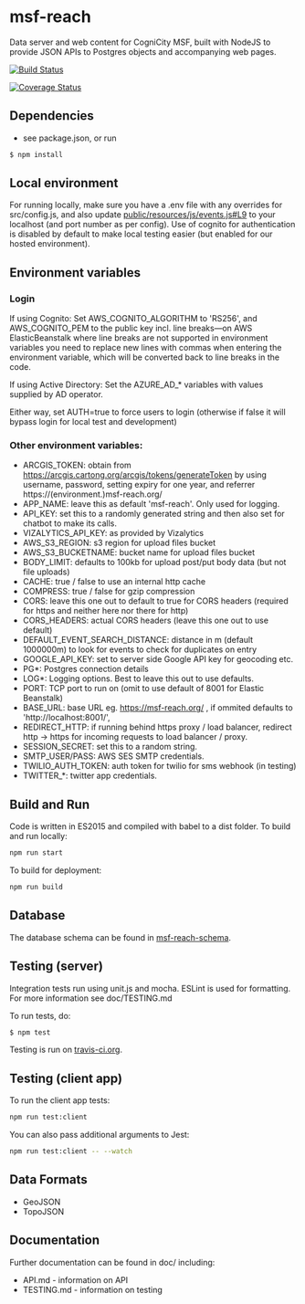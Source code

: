 # msf-reach

Data server and web content for CogniCity MSF, built with NodeJS to provide JSON APIs to Postgres objects and accompanying web pages.

[![Build Status](https://travis-ci.org/MSFREACH/msf-reach.svg?branch=master)](https://travis-ci.org/MSFREACH/msf-reach-2019)

[![Coverage Status](https://coveralls.io/repos/github/MSFREACH/msf-reach/badge.svg?branch=master)](https://coveralls.io/github/MSFREACH/msf-reach-2019?branch=master)

## Dependencies

- see package.json, or run
```sh
$ npm install
```

## Local environment

For running locally, make sure you have a .env file with any overrides for src/config.js, and also update [public/resources/js/events.js#L9](https://github.com/MSFREACH/msf-reach/blob/master/public/resources/js/events.js#L9) to your localhost (and port number as per config). Use of cognito for authentication is disabled by default to make local testing easier (but enabled for our hosted environment).

## Environment variables
### Login
If using Cognito: Set AWS_COGNITO_ALGORITHM to 'RS256', and AWS_COGNITO_PEM to the public key incl. line breaks—on AWS ElasticBeanstalk where line breaks are not supported in environment variables you need to replace new lines with commas when entering the environment variable, which will be converted back to line breaks in the code.

If using Active Directory: Set the AZURE_AD_* variables with values supplied by AD operator.

Either way, set AUTH=true to force users to login (otherwise if false it will bypass login for local test and development)

### Other environment variables:

* ARCGIS_TOKEN: obtain from https://arcgis.cartong.org/arcgis/tokens/generateToken by using username, password, setting expiry for one year, and referrer https://(environment.)msf-reach.org/
* APP_NAME: leave this as default 'msf-reach'. Only used for logging.
* API_KEY: set this to a randomly generated string and then also set for chatbot to make its calls.
* VIZALYTICS_API_KEY: as provided by Vizalytics
* AWS_S3_REGION: s3 region for upload files bucket
* AWS_S3_BUCKETNAME: bucket name for upload files bucket
* BODY_LIMIT: defaults to 100kb for upload post/put body data (but not file uploads)
* CACHE: true / false to use an internal http cache
* COMPRESS: true / false for gzip compression
* CORS: leave this one out to default to true for CORS headers (required for https and neither here nor there for http)
* CORS_HEADERS: actual CORS headers (leave this one out to use default)
* DEFAULT_EVENT_SEARCH_DISTANCE: distance in m (default 1000000m) to look for events to check for duplicates on entry
* GOOGLE_API_KEY: set to server side Google API key for geocoding etc.
* PG*: Postgres connection details
* LOG*: Logging options. Best to leave this out to use defaults.
* PORT: TCP port to run on (omit to use default of 8001 for Elastic Beanstalk)
* BASE_URL: base URL eg. https://msf-reach.org/ , if ommited defaults to 'http://localhost:8001/',
* REDIRECT_HTTP: if running behind https proxy / load balancer, redirect http -> https for incoming requests to load balancer / proxy.
* SESSION_SECRET: set this to a random string.
* SMTP_USER/PASS: AWS SES SMTP credentials.
* TWILIO_AUTH_TOKEN: auth token for twilio for sms webhook (in testing)
* TWITTER_*: twitter app credentials.

## Build and Run

Code is written in ES2015 and compiled with babel to a dist folder. To build and run locally:
```sh
npm run start
```
To build for deployment:
```sh
npm run build
```

## Database

The database schema can be found in [msf-reach-schema](https://github.com/MSFREACH/msf-reach-schema).

## Testing (server)

Integration tests run using unit.js and mocha. ESLint is used for formatting. For more information see doc/TESTING.md

To run tests, do:

```sh
$ npm test
```

Testing is run on [travis-ci.org](https://travis-ci.org/MSFREACH/msf-reach).

## Testing (client app)

To run the client app tests:

```sh
npm run test:client
```

You can also pass additional arguments to Jest:

```sh
npm run test:client -- --watch
```

## Data Formats

- GeoJSON
- TopoJSON


## Documentation

Further documentation can be found in doc/ including:
- API.md - information on API
- TESTING.md - information on testing
